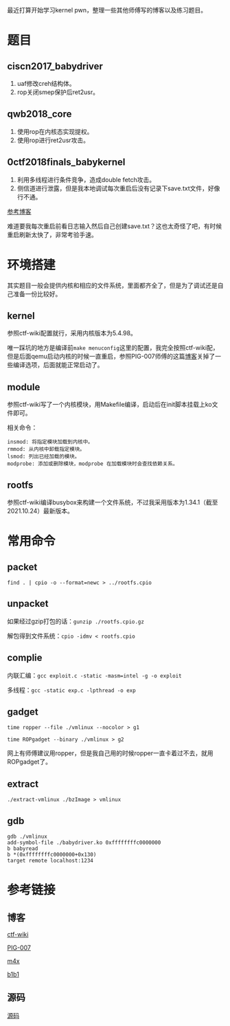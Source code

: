 最近打算开始学习kernel pwn，整理一些其他师傅写的博客以及练习题目。


# 题目

## ciscn2017_babydriver

1. uaf修改creh结构体。
2. rop关闭smep保护后ret2usr。


## qwb2018_core

1. 使用rop在内核态实现提权。
2. 使用rop进行ret2usr攻击。


## 0ctf2018finals_babykernel

1. 利用多线程进行条件竞争，造成double fetch攻击。
2. 侧信道进行泄露，但是我本地调试每次重启后没有记录下save.txt文件，好像行不通。

[参考博客](http://p4nda.top/2018/07/20/0ctf-baby/)

难道要我每次重启前看日志输入然后自己创建save.txt？这也太奇怪了吧，有时候重启刷新太快了，非常考验手速。


# 环境搭建

其实题目一般会提供内核和相应的文件系统，里面都齐全了，但是为了调试还是自己准备一份比较好。

## kernel

参照ctf-wiki配置就行，采用内核版本为5.4.98。

唯一踩坑的地方是编译前`make menuconfig`这里的配置，我完全按照ctf-wiki配，但是后面qemu启动内核的时候一直重启，参照PIG-007师傅的这篇[博客](https://www.pig-007.top/2021/08/14/kernel%E7%BC%96%E8%AF%91/)关掉了一些编译选项，后面就能正常启动了。

## module

参照ctf-wiki写了一个内核模块，用Makefile编译，启动后在init脚本挂载上ko文件即可。

相关命令：
```
insmod: 将指定模块加载到内核中。
rmmod: 从内核中卸载指定模块。
lsmod: 列出已经加载的模块。
modprobe: 添加或删除模块，modprobe 在加载模块时会查找依赖关系。
```

## rootfs 

参照ctf-wiki编译busybox来构建一个文件系统，不过我采用版本为1.34.1（截至2021.10.24）最新版本。

# 常用命令

## packet

`find . | cpio -o --format=newc > ../rootfs.cpio`

## unpacket

如果经过gzip打包的话：`gunzip ./rootfs.cpio.gz`

解包得到文件系统：`cpio -idmv < rootfs.cpio`

## complie

内联汇编：`gcc exploit.c -static -masm=intel -g -o exploit`

多线程：`gcc -static exp.c -lpthread -o exp`

## gadget

`time ropper --file ./vmlinux --nocolor > g1`

`time ROPgadget --binary ./vmlinux > g2`

网上有师傅建议用ropper，但是我自己用的时候ropper一直卡着过不去，就用ROPgadget了。

## extract

`./extract-vmlinux ./bzImage > vmlinux`

## gdb

```
gdb ./vmlinux
add-symbol-file ./babydriver.ko 0xffffffffc0000000
b babyread
b *(0xffffffffc0000000+0x130)
target remote localhost:1234
```


# 参考链接

## 博客

[ctf-wiki](https://ctf-wiki.org/pwn/linux/kernel-mode/environment/build-kernel/)

[PIG-007](https://www.pig-007.top/categories/pwn-kernel/)

[m4x](https://m4x.fun/post/linux-kernel-pwn-abc-1/)

[b1b1](https://beafb1b1.github.io/kernel/linux_kernel_base/)

## 源码

[源码](https://elixir.bootlin.com/linux/v4.4.72/source/include/linux/cred.h#L118)


